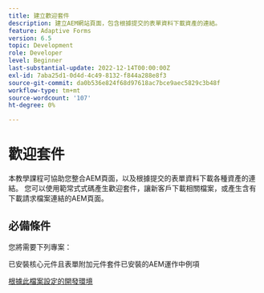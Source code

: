 ```yaml
---
title: 建立歡迎套件
description: 建立AEM網站頁面，包含根據提交的表單資料下載資產的連結。
feature: Adaptive Forms
version: 6.5
topic: Development
role: Developer
level: Beginner
last-substantial-update: 2022-12-14T00:00:00Z
exl-id: 7aba25d1-0d4d-4c49-8132-f844a288e8f3
source-git-commit: da0b536e824f68d97618ac7bce9aec5829c3b48f
workflow-type: tm+mt
source-wordcount: '107'
ht-degree: 0%

---
```


# 歡迎套件

本教學課程可協助您整合AEM頁面，以及根據提交的表單資料下載各種資產的連結。 您可以使用範常式式碼產生歡迎套件，讓新客戶下載相關檔案，或產生含有下載請求檔案連結的AEM頁面。

## 必備條件

您將需要下列專案：

已安裝核心元件且表單附加元件套件已安裝的AEM運作中例項

[根據此檔案設定的開發環境](https://experienceleague.adobe.com/docs/experience-manager-learn/forms/creating-your-first-osgi-bundle/create-your-first-osgi-bundle.html)
